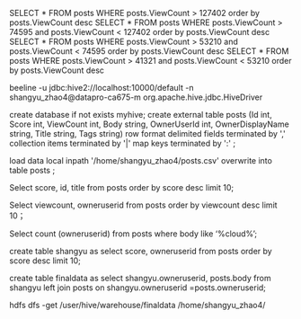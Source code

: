 

SELECT * FROM posts WHERE posts.ViewCount > 127402 order by posts.ViewCount desc
SELECT * FROM posts WHERE posts.ViewCount > 74595 and posts.ViewCount < 127402 order by posts.ViewCount desc
SELECT * FROM posts WHERE posts.ViewCount > 53210 and posts.ViewCount < 74595 order by posts.ViewCount desc
SELECT * FROM posts WHERE posts.ViewCount > 41321 and posts.ViewCount < 53210 order by posts.ViewCount desc


 

beeline -u jdbc:hive2://localhost:10000/default -n shangyu_zhao4@datapro-ca675-m org.apache.hive.jdbc.HiveDriver

 

create database if not exists myhive;
create external table posts (Id int, Score int, ViewCount int, Body string, OwnerUserId int, OwnerDisplayName string, Title string, Tags string) row format delimited fields terminated by ',' collection items terminated by '|' map keys terminated by ':' ;


load data local inpath '/home/shangyu_zhao4/posts.csv' overwrite into table posts ;
 


Select score, id, title from posts order by score desc limit 10;
 

Select viewcount, owneruserid from posts order by viewcount desc limit 10；
 

Select count (owneruserid) from posts where body like ‘%cloud%’;
 


create table shangyu as select score, owneruserid from posts order by score desc limit 10;


create table finaldata as select shangyu.owneruserid, posts.body from shangyu left join posts on shangyu.owneruserid =posts.owneruserid;
 
 

hdfs dfs -get /user/hive/warehouse/finaldata /home/shangyu_zhao4/
 


